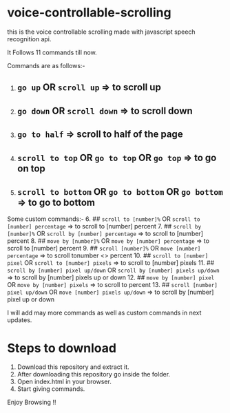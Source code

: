 # voice-controllable-scrolling
this is the voice controllable scrolling made with javascript speech recognition api.

It Follows 11 commands till now.

Commands are as follows:-

1. ## `go up` OR `scroll up` => to scroll up
2. ## `go down` OR `scroll down` => to scroll down
3. ## `go to half` => scroll to half of the page
4. ## `scroll to top` OR `go to top` OR `go top` => to go on top
5. ## `scroll to bottom` OR `go to bottom` OR `go bottom` => to go to bottom

Some custom commands:-
6. ## `scroll to [number]%` OR `scroll to [number] percentage` => to scroll to [number] percent
7. ## `scroll by [number]%` OR `scroll by [number] percentage` => to scroll to [number] percent
8. ## `move by [number]%` OR `move by [number] percentage` => to scroll to [number] percent
9. ## `scroll [number]%` OR `move [number] percentage` => to scroll tonumber <> percent
10. ## `scroll to [number] pixel` OR `scroll to [number] pixels` => to scroll to [number] pixels
11. ## `scroll by [number] pixel up/down` OR `scroll by [number] pixels up/down` => to scroll by [number] pixels up or down
12. ## `move by [number] pixel` OR `move by [number] pixels` => to scroll to percent
13. ## `scroll [number] pixel up/down` OR `move [number] pixels up/down` => to scroll by [number] pixel up or down


I will add may more commands as well as custom commands in next updates.


# Steps to download

1. Download this repository and extract it.
2. After downloading this repository go inside the folder.
3. Open index.html in your browser.
4. Start giving commands.

Enjoy Browsing !!


